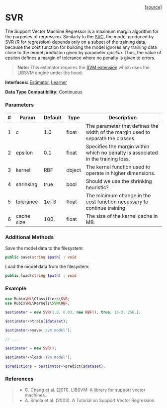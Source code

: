 <span style="float:right;"><a href="https://github.com/RubixML/RubixML/blob/master/src/Regressors/SVR.php">[source]</a></span>

# SVR
The Support Vector Machine Regressor is a maximum margin algorithm for the purposes of regression. Similarly to the [SVC](../classifiers/svc.md), the model produced by SVR (*R* for regression) depends only on a subset of the training data, because the cost function for building the model ignores any training data close to the model prediction given by parameter *epsilon*. Thus, the value of epsilon defines a margin of tolerance where no penalty is given to errors.

> **Note:** This estimator requires the [SVM extension](https://php.net/manual/en/book.svm.php) which uses the LIBSVM engine under the hood.

**Interfaces:** [Estimator](../estimator.md), [Learner](../learner.md)

**Data Type Compatibility:** Continuous

### Parameters
| # | Param | Default | Type | Description |
|---|---|---|---|---|
| 1 | c | 1.0 | float | The parameter that defines the width of the margin used to separate the classes. |
| 2 | epsilon | 0.1 | float | Specifies the margin within which no penalty is associated in the training loss. |
| 3 | kernel | RBF | object | The kernel function used to operate in higher dimensions. |
| 4 | shrinking | true | bool | Should we use the shrinking heuristic? |
| 5 | tolerance | 1e-3 | float | The minimum change in the cost function necessary to continue training. |
| 6 | cache size | 100. | float | The size of the kernel cache in MB. |

### Additional Methods
Save the model data to the filesystem:
```php
public save(string $path) : void
```

Load the model data from the filesystem:
```php
public load(string $path) : void
```

### Example
```php
use Rubix\ML\Classifiers\SVR;
use Rubix\ML\Kernels\SVM\RBF;

$estimator = new SVR(1.0, 0.03, new RBF(), true, 1e-3, 256.);

$estimator->train($dataset);

$estimator->save('svm.model');

// ...

$estimator = new SVR();

$estimator->load('svm.model');

$predictions = $estimator->predict($dataset);
```

### References
>- C. Chang et al. (2011). LIBSVM: A library for support vector machines.
>- A. Smola et al. (2003). A Tutorial on Support Vector Regression.